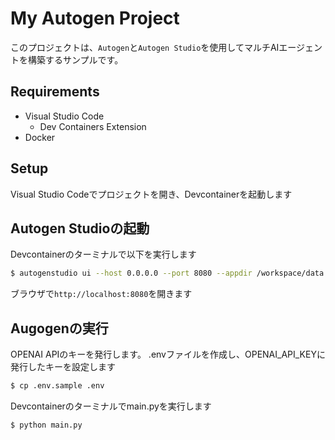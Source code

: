 # My Autogen Project

このプロジェクトは、`Autogen`と`Autogen Studio`を使用してマルチAIエージェントを構築するサンプルです。

## Requirements

- Visual Studio Code
   - Dev Containers Extension
- Docker

## Setup

Visual Studio Codeでプロジェクトを開き、Devcontainerを起動します

## Autogen Studioの起動

Devcontainerのターミナルで以下を実行します

```sh
$ autogenstudio ui --host 0.0.0.0 --port 8080 --appdir /workspace/data
```

ブラウザで`http://localhost:8080`を開きます

## Augogenの実行

OPENAI APIのキーを発行します。
.envファイルを作成し、OPENAI_API_KEYに発行したキーを設定します

```bash 
$ cp .env.sample .env
```

Devcontainerのターミナルでmain.pyを実行します

```bash
$ python main.py
```
